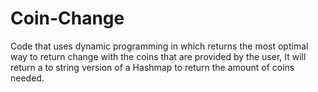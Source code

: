 # Coin-Change 
Code that uses dynamic programming in which returns the most optimal way to return change with the coins that are provided by the user, It will return a to string version of a Hashmap to return the amount of coins needed.
